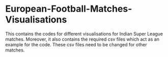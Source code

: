 # European-Football-Matches-Visualisations

This contains the codes for different visualisations for Indian Super League matches. Moreover, it also contains the required csv files which act as an example for the code. These csv files need to be changed for other matches.
